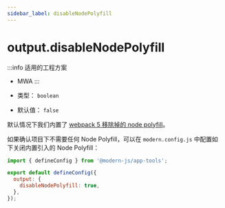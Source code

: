```yaml
---
sidebar_label: disableNodePolyfill
---
```


# output.disableNodePolyfill

:::info 适用的工程方案
* MWA
:::

* 类型： `boolean`
* 默认值： `false`

默认情况下我们内置了 [webpack 5 移除掉的 node polyfill](https://webpack.js.org/blog/2020-10-10-webpack-5-release/#automatic-nodejs-polyfills-removed)。

如果确认项目下不需要任何 Node Polyfill，可以在 `modern.config.js` 中配置如下关闭内置引入的 Node Polyfill：

```javascript title="modern.config.js"
import { defineConfig } from '@modern-js/app-tools';

export default defineConfig({
  output: {
    disableNodePolyfill: true,
  },
});
```
